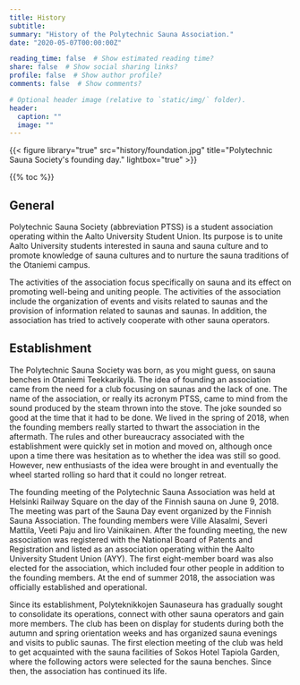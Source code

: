 ```yaml
---
title: History
subtitle:
summary: "History of the Polytechnic Sauna Association."
date: "2020-05-07T00:00:00Z"

reading_time: false  # Show estimated reading time?
share: false  # Show social sharing links?
profile: false  # Show author profile?
comments: false  # Show comments?

# Optional header image (relative to `static/img/` folder).
header:
  caption: ""
  image: ""
---
```


{{< figure library="true" src="history/foundation.jpg" title="Polytechnic Sauna Society's founding day." lightbox="true" >}}

{{% toc %}}

## General
Polytechnic Sauna Society (abbreviation PTSS) is a student association operating within the Aalto University Student Union. Its purpose is to unite Aalto University students interested in sauna and sauna culture and to promote knowledge of sauna cultures and to nurture the sauna traditions of the Otaniemi campus.

The activities of the association focus specifically on sauna and its effect on promoting well-being and uniting people. The activities of the association include the organization of events and visits related to saunas and the provision of information related to saunas and saunas. In addition, the association has tried to actively cooperate with other sauna operators.

## Establishment
The Polytechnic Sauna Society was born, as you might guess, on sauna benches in Otaniemi Teekkarikylä. The idea of ​​founding an association came from the need for a club focusing on saunas and the lack of one. The name of the association, or really its acronym PTSS, came to mind from the sound produced by the steam thrown into the stove. The joke sounded so good at the time that it had to be done. We lived in the spring of 2018, when the founding members really started to thwart the association in the aftermath. The rules and other bureaucracy associated with the establishment were quickly set in motion and moved on, although once upon a time there was hesitation as to whether the idea was still so good. However, new enthusiasts of the idea were brought in and eventually the wheel started rolling so hard that it could no longer retreat.

The founding meeting of the Polytechnic Sauna Association was held at Helsinki Railway Square on the day of the Finnish sauna on June 9, 2018. The meeting was part of the Sauna Day event organized by the Finnish Sauna Association. The founding members were Ville Alasalmi, Severi Mattila, Veeti Paju and Iiro Vainikainen. After the founding meeting, the new association was registered with the National Board of Patents and Registration and listed as an association operating within the Aalto University Student Union (AYY). The first eight-member board was also elected for the association, which included four other people in addition to the founding members. At the end of summer 2018, the association was officially established and operational.

Since its establishment, Polyteknikkojen Saunaseura has gradually sought to consolidate its operations, connect with other sauna operators and gain more members. The club has been on display for students during both the autumn and spring orientation weeks and has organized sauna evenings and visits to public saunas. The first election meeting of the club was held to get acquainted with the sauna facilities of Sokos Hotel Tapiola Garden, where the following actors were selected for the sauna benches. Since then, the association has continued its life.
